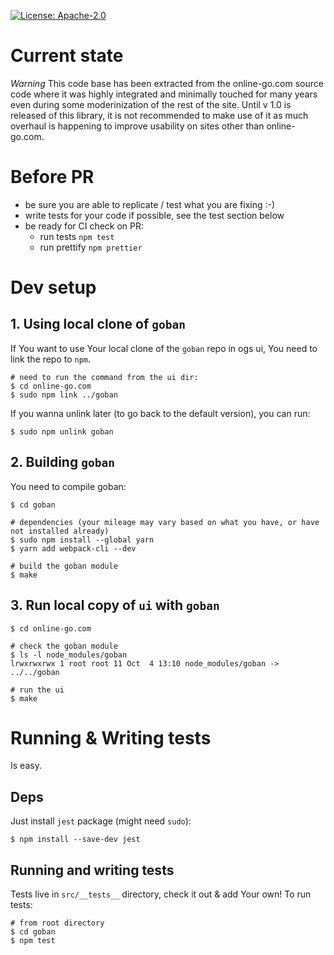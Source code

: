 [![License: Apache-2.0](https://img.shields.io/badge/License-Apache%202.0-blue.svg)](https://opensource.org/licenses/Apache-2.0)


# Current state

*Warning* This code base has been extracted from the online-go.com source code
where it was highly integrated and minimally touched for many years even during
some moderinization of the rest of the site. Until v 1.0 is released of this
library, it is not recommended to make use of it as much overhaul is happening
to improve usability on sites other than online-go.com.


# Before PR

- be sure you are able to replicate / test what you are fixing :-)
- write tests for your code if possible, see the test section below
- be ready for CI check on PR:
	- run tests `npm test`
	- run prettify `npm prettier`

# Dev setup

## 1. Using local clone of `goban`

If You want to use Your local clone of the `goban` repo in ogs ui, You need to link the repo to `npm`.
```
# need to run the command from the ui dir:
$ cd online-go.com
$ sudo npm link ../goban
```

If you wanna unlink later (to go back to the default version), you can run:
```
$ sudo npm unlink goban
```

## 2. Building `goban`
You need to compile goban: 

```
$ cd goban

# dependencies (your mileage may vary based on what you have, or have not installed already)
$ sudo npm install --global yarn
$ yarn add webpack-cli --dev

# build the goban module
$ make
```
## 3. Run local copy of `ui` with `goban`

```
$ cd online-go.com

# check the goban module
$ ls -l node_modules/goban
lrwxrwxrwx 1 root root 11 Oct  4 13:10 node_modules/goban -> ../../goban

# run the ui
$ make
```


# Running & Writing tests
Is easy.

## Deps
Just install `jest` package (might need `sudo`):

```
$ npm install --save-dev jest
```

## Running and writing tests
Tests live in `src/__tests__` directory, check it out & add Your own!
To run tests:
```
# from root directory
$ cd goban 
$ npm test
```


